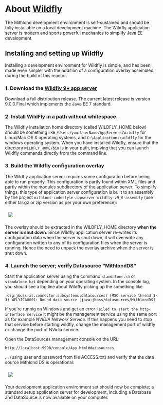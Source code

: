 # About [Wildfly](http://www.wildfly.org)

The Mithlond development environment is self-sustained and should be fully 
installable on a local development machine. The Wildfly application server is 
modern and sports powerful mechanics to simplify Java EE development.

## Installing and setting up Wildfly

Installing a development environment for Wildfly is simple, and has been 
made even simpler with the addition of a configuration overlay assembled 
during the build of this reactor.

### 1. Download the [Wildfly 9+ app server](http://wildfly.org/downloads/)

Download a full distribution release.
The current latest release is version 9.0.0.Final which implements the Java EE 7 standard.

### 2. Install WildFly in a path **without whitespace**.

The Wildfly installation home directory (called WILDFLY_HOME below) should be something like
`/Users/yourUserName/AppServers/wildfly` for Linux/Mac OS X operating systems, and `C:\Applications\wildfly` 
for the windows operating system. When you have installed Wildfly, ensure that the directory `WILDFLY_HOME/bin` 
is in your path, implying that you can launch Wildfly commands directly from the command line.

### 3. Build the Wildfly configuration overlay

The Wildfly application server requires some configuration before being able to run properly. 
This configuration is partly found within XML files and partly within the modules subdirectory 
of the application server. To simplify things, this type of application server configuration is 
built to an assembly by the project `mithlond-codestyle-appserver-wildfly-v9_0-assembly` 
(use either tar.gz or zip version as per your own preference):

<img src="../images/wildfly_overlay.png" style="margin:10px;" altText="Overlay Structure"/>

The overlay should be extracted in the WILDFLY_HOME directory **when the server is shut down**. 
Since Wildfly application server re-writes its configuration data when the server is shut down, it will 
overwrite any configuration written to any of its configuration files when the server is running. 
Hence the need to unpack the overlay archive when the server is shut down.

### 4. Launch the server; verify Datasource "MithlondDS"

Start the application server using the command `standalone.sh` or `standalone.bat` depending on your operating system.
In the console log, you should see a log line about Wildfly picking up the something like
    
    [org.jboss.as.connector.subsystems.datasources] (MSC service thread 1-3) WFLYJCA0001: Bound data source [java:jboss/datasources/MithlondDS]

If you're runnig on Windows and get an error `Failed to start the http-interface service` it might be the management service using the same port as for example *NVIDIA Network Service*. If this happens you need to stop that service before starting wildfly, change the management port of wildfly or change the port of NVidia service.

Open the DataSources management console on the URL: 

`http://localhost:9990/console/App.html#datasources`

... (using user and password from file ACCESS.txt) and verify that the data source Mithlond DS is operational:

<img src="../images/MithlondDS.png" style="margin:10px;" altText="Mithlond DS"/>

Your development application environment set should now be complete; a standard setup application server
for development, including a Database and DataSource is now available on your computer.



